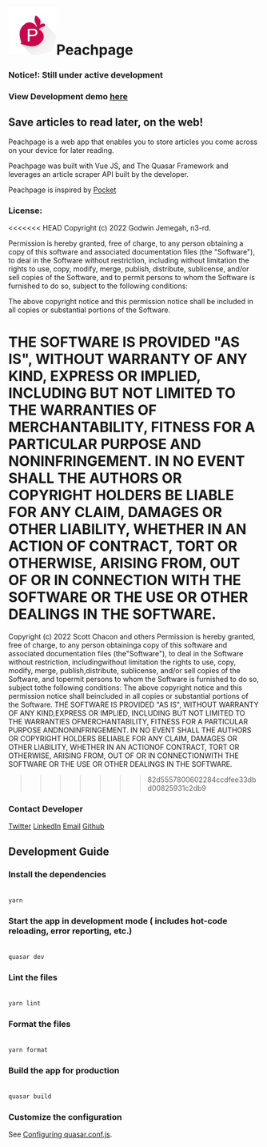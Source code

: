 # ![peachpage](https://github.com/n3-rd/Peachpage/blob/main/public/icons/favicon-96x96.png?raw=true)Peachpage

### Notice!: Still under active development

### View Development demo [here](http://peachpage-beta.netlify.app/)

## Save articles to read later, on the web!

Peachpage is a web app that enables you to store articles you come across on your device for later reading.

Peachpage was built with Vue JS, and The Quasar Framework and leverages an article scraper API built by the developer.

Peachpage is inspired by [Pocket](https://getpocket.com/)

### License:

<<<<<<< HEAD
Copyright (c) 2022 Godwin Jemegah, n3-rd.

Permission is hereby granted, free of charge, to any person obtaining
a copy of this software and associated documentation files (the
"Software"), to deal in the Software without restriction, including
without limitation the rights to use, copy, modify, merge, publish,
distribute, sublicense, and/or sell copies of the Software, and to
permit persons to whom the Software is furnished to do so, subject to
the following conditions:

The above copyright notice and this permission notice shall be
included in all copies or substantial portions of the Software.

THE SOFTWARE IS PROVIDED "AS IS", WITHOUT WARRANTY OF ANY KIND,
EXPRESS OR IMPLIED, INCLUDING BUT NOT LIMITED TO THE WARRANTIES OF
MERCHANTABILITY, FITNESS FOR A PARTICULAR PURPOSE AND
NONINFRINGEMENT. IN NO EVENT SHALL THE AUTHORS OR COPYRIGHT HOLDERS BE
LIABLE FOR ANY CLAIM, DAMAGES OR OTHER LIABILITY, WHETHER IN AN ACTION
OF CONTRACT, TORT OR OTHERWISE, ARISING FROM, OUT OF OR IN CONNECTION
WITH THE SOFTWARE OR THE USE OR OTHER DEALINGS IN THE SOFTWARE.
=======
Copyright (c) 2022 Scott Chacon and others Permission is hereby granted, free of charge, to any person obtaininga copy of this software and associated documentation files (the"Software"), to deal in the Software without restriction, includingwithout limitation the rights to use, copy, modify, merge, publish,distribute, sublicense, and/or sell copies of the Software, and topermit persons to whom the Software is furnished to do so, subject tothe following conditions: The above copyright notice and this permission notice shall beincluded in all copies or substantial portions of the Software. THE SOFTWARE IS PROVIDED "AS IS", WITHOUT WARRANTY OF ANY KIND,EXPRESS OR IMPLIED, INCLUDING BUT NOT LIMITED TO THE WARRANTIES OFMERCHANTABILITY, FITNESS FOR A PARTICULAR PURPOSE ANDNONINFRINGEMENT. IN NO EVENT SHALL THE AUTHORS OR COPYRIGHT HOLDERS BELIABLE FOR ANY CLAIM, DAMAGES OR OTHER LIABILITY, WHETHER IN AN ACTIONOF CONTRACT, TORT OR OTHERWISE, ARISING FROM, OUT OF OR IN CONNECTIONWITH THE SOFTWARE OR THE USE OR OTHER DEALINGS IN THE SOFTWARE.
>>>>>>> 82d5557800602284ccdfee33dbd00825931c2db9

### Contact Developer

[Twitter](twitter.com/web_n3rd)
[LinkedIn](https://www.linkedin.com/in/godwin-jemegah-759866203)
[Email](mailto:godwinjdayo@gmail.com)
[Github](github.com/n3-rd)

## Development Guide

### Install the dependencies

```bash

yarn

```

### Start the app in development mode ( includes hot-code reloading, error reporting, etc.)

```bash

quasar dev

```

### Lint the files

```bash

yarn lint

```

### Format the files

```bash

yarn format

```

### Build the app for production

```bash

quasar build

```

### Customize the configuration

See [Configuring quasar.conf.js](https://quasar.dev/quasar-cli/quasar-conf-js).
